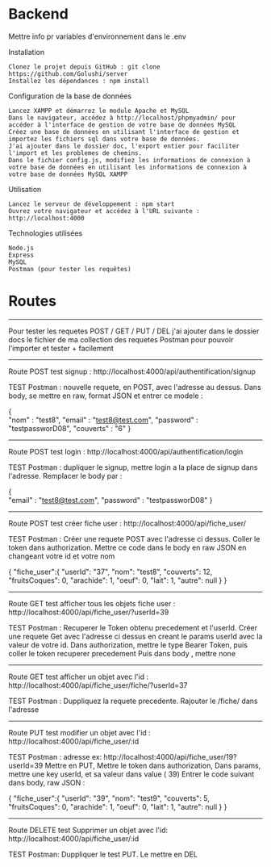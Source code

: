 # Backend

Mettre info pr variables d'environnement dans le .env

Installation

    Clonez le projet depuis GitHub : git clone https://github.com/Golushi/server
    Installez les dépendances : npm install

Configuration de la base de données

    Lancez XAMPP et démarrez le module Apache et MySQL
    Dans le navigateur, accédez à http://localhost/phpmyadmin/ pour accéder à l'interface de gestion de votre base de données MySQL
    Créez une base de données en utilisant l'interface de gestion et importez les fichiers sql dans votre base de données.
    J'ai ajouter dans le dossier doc, l'export entier pour faciliter l'import et les problemes de chemins.
    Dans le fichier config.js, modifiez les informations de connexion à votre base de données en utilisant les informations de connexion à votre base de données MySQL XAMPP

Utilisation

    Lancez le serveur de développement : npm start
    Ouvrez votre navigateur et accédez à l'URL suivante : http://localhost:4000

Technologies utilisées

    Node.js
    Express
    MySQL
    Postman (pour tester les requêtes)

# Routes

---

Pour tester les requetes POST / GET / PUT / DEL
j'ai ajouter dans le dossier docs le fichier de ma collection des requetes Postman pour pouvoir l'importer et tester + facilement

---

Route POST test signup :
http://localhost:4000/api/authentification/signup

TEST Postman :
nouvelle requete, en POST, avec l'adresse au dessus.
Dans body, se mettre en raw, format JSON et entrer ce modele :

{  
 "nom" : "test8",
"email" : "test8@test.com",
"password" : "testpassworD08",
"couverts" : "6"
}

---

Route POST test login :
http://localhost:4000/api/authentification/login

TEST Postman :
dupliquer le signup, mettre login a la place de signup dans l'adresse.
Remplacer le body par :

{  
 "email" : "test8@test.com",
"password" : "testpassworD08"
}

---

Route POST test créer fiche user :
http://localhost:4000/api/fiche_user/

TEST Postman :
Créer une requete POST avec l'adresse ci dessus.
Coller le token dans authorization.
Mettre ce code dans le body en raw JSON en changeant votre id et votre nom

{
"fiche_user":{
"userId": "37",
"nom": "test8",
"couverts": 12,
"fruitsCoques": 0,
"arachide": 1,
"oeuf": 0,
"lait": 1,
"autre": null
}
}

---

Route GET test afficher tous les objets fiche user :
http://localhost:4000/api/fiche_user/?userId=39

TEST Postman :
Recuperer le Token obtenu precedement et l'userId.
Créer une requete Get avec l'adresse ci dessus en creant le params userId avec la valeur de votre id.
Dans authorization, mettre le type Bearer Token, puis coller le token recuperer precedement
Puis dans body , mettre none

---

Route GET test afficher un objet avec l'id :
http://localhost:4000/api/fiche_user/fiche/?userId=37

TEST Postman :
Duppliquez la requete precedente.
Rajouter le /fiche/ dans l'adresse

---

Route PUT test modifier un objet avec l'id :
http://localhost:4000/api/fiche_user/:id

TEST Postman :
adresse ex: http://localhost:4000/api/fiche_user/19?userId=39
Mettre en PUT,
Mettre le token dans authorization,
Dans params, mettre une key userId, et sa valeur dans value ( 39)
Entrer le code suivant dans body, raw JSON :

{
"fiche_user":{
"userId": "39",
"nom": "test9",
"couverts": 5,
"fruitsCoques": 0,
"arachide": 1,
"oeuf": 0,
"lait": 1,
"autre": null
}
}

---

Route DELETE test Supprimer un objet avec l'id:
http://localhost:4000/api/fiche_user/:id

TEST Postman:
Duppliquer le test PUT.
Le mettre en DEL
